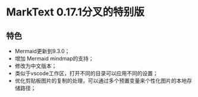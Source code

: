 # MarkText 0.17.1分叉的特别版
## 特色
- Mermaid更新到9.3.0；
- 增加 Mermaid mindmap的支持；
- 修改为中文版本；
- 类似于vscode工作区，打开不同的目录可以应用不同的设置；
- 优化剪贴板图片的复制的处理，可以通过多个预置变量来个性化图片的本地存储路径；
